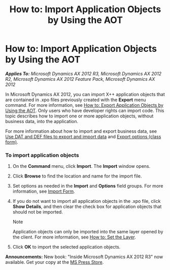 ﻿---
title: 'How to: Import Application Objects by Using the AOT'
TOCTitle: 'How to: Import Application Objects by Using the AOT'
ms:assetid: aca27fe1-7e3a-43b7-b0a3-7db2c9bf71d4
ms:mtpsurl: https://msdn.microsoft.com/en-us/library/Aa854197(v=AX.60)
ms:contentKeyID: 35249712
ms.date: 05/18/2015
mtps_version: v=AX.60
---

# How to: Import Application Objects by Using the AOT 


_**Applies To:** Microsoft Dynamics AX 2012 R3, Microsoft Dynamics AX 2012 R2, Microsoft Dynamics AX 2012 Feature Pack, Microsoft Dynamics AX 2012_

In Microsoft Dynamics AX 2012, you can import X++ application objects that are contained in .xpo files previously created with the **Export** menu command. For more information, see [How to: Export Application Objects by Using the AOT](how-to-export-application-objects-by-using-the-aot.md). Only users who have developer rights can import code. This topic describes how to import one or more application objects, without business data, into the application.

For more information about how to import and export business data, see [Use DAT and DEF files to export and import data](https://msdn.microsoft.com/en-us/library/gg731814\(v=ax.60\)) and [Export options (class form)](https://msdn.microsoft.com/en-us/library/aa571790\(v=ax.60\)).

### To import application objects

1.  On the **Command** menu, click **Import**. The **Import** window opens.

2.  Click **Browse** to find the location and name for the import file.

3.  Set options as needed in the **Import** and **Options** field groups. For more information, see [Import Form](https://msdn.microsoft.com/en-us/library/aa575673\(v=ax.60\)).

4.  If you do not want to import all application objects in the .xpo file, click **Show Details**, and then clear the check box for application objects that should not be imported.
    

    > [!NOTE]
    > <P>Application objects can only be imported into the same layer opened by the client. For more information, see <A href="how-to-set-the-layer.md">How to: Set the Layer</A>.</P>



5.  Click **OK** to import the selected application objects.

  
**Announcements:** New book: "Inside Microsoft Dynamics AX 2012 R3" now available. Get your copy at the [MS Press Store](https://www.microsoftpressstore.com/store/inside-microsoft-dynamics-ax-2012-r3-9780735685109).

